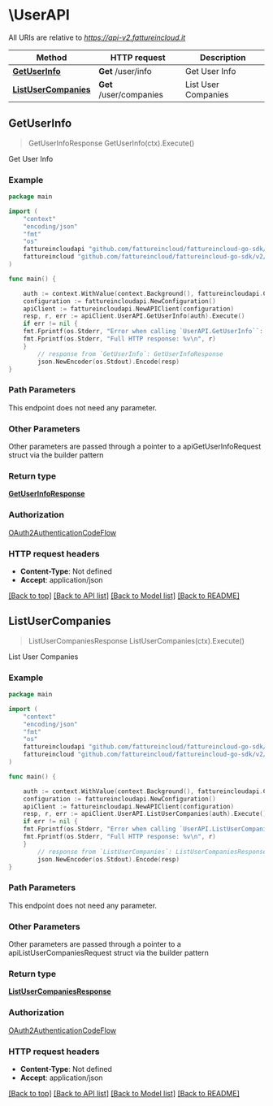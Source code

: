 # \UserAPI

All URIs are relative to *https://api-v2.fattureincloud.it*

Method | HTTP request | Description
------------- | ------------- | -------------
[**GetUserInfo**](UserAPI.md#GetUserInfo) | **Get** /user/info | Get User Info
[**ListUserCompanies**](UserAPI.md#ListUserCompanies) | **Get** /user/companies | List User Companies



## GetUserInfo

> GetUserInfoResponse GetUserInfo(ctx).Execute()

Get User Info



### Example

```go
package main

import (
	"context"
	"encoding/json"
	"fmt"
	"os"
	fattureincloudapi "github.com/fattureincloud/fattureincloud-go-sdk/v2/api"
	fattureincloud "github.com/fattureincloud/fattureincloud-go-sdk/v2/model"
)

func main() {

	auth := context.WithValue(context.Background(), fattureincloudapi.ContextAccessToken, "ACCESS_TOKEN")
	configuration := fattureincloudapi.NewConfiguration()
	apiClient := fattureincloudapi.NewAPIClient(configuration)
	resp, r, err := apiClient.UserAPI.GetUserInfo(auth).Execute()
	if err != nil {
	fmt.Fprintf(os.Stderr, "Error when calling `UserAPI.GetUserInfo``: %v\n", err)
	fmt.Fprintf(os.Stderr, "Full HTTP response: %v\n", r)
	}
		// response from `GetUserInfo`: GetUserInfoResponse
		json.NewEncoder(os.Stdout).Encode(resp)
}
```

### Path Parameters

This endpoint does not need any parameter.

### Other Parameters

Other parameters are passed through a pointer to a apiGetUserInfoRequest struct via the builder pattern


### Return type

[**GetUserInfoResponse**](GetUserInfoResponse.md)

### Authorization

[OAuth2AuthenticationCodeFlow](../README.md#OAuth2AuthenticationCodeFlow)

### HTTP request headers

- **Content-Type**: Not defined
- **Accept**: application/json

[[Back to top]](#) [[Back to API list]](../README.md#documentation-for-api-endpoints)
[[Back to Model list]](../README.md#documentation-for-models)
[[Back to README]](../README.md)


## ListUserCompanies

> ListUserCompaniesResponse ListUserCompanies(ctx).Execute()

List User Companies



### Example

```go
package main

import (
	"context"
	"encoding/json"
	"fmt"
	"os"
	fattureincloudapi "github.com/fattureincloud/fattureincloud-go-sdk/v2/api"
	fattureincloud "github.com/fattureincloud/fattureincloud-go-sdk/v2/model"
)

func main() {

	auth := context.WithValue(context.Background(), fattureincloudapi.ContextAccessToken, "ACCESS_TOKEN")
	configuration := fattureincloudapi.NewConfiguration()
	apiClient := fattureincloudapi.NewAPIClient(configuration)
	resp, r, err := apiClient.UserAPI.ListUserCompanies(auth).Execute()
	if err != nil {
	fmt.Fprintf(os.Stderr, "Error when calling `UserAPI.ListUserCompanies``: %v\n", err)
	fmt.Fprintf(os.Stderr, "Full HTTP response: %v\n", r)
	}
		// response from `ListUserCompanies`: ListUserCompaniesResponse
		json.NewEncoder(os.Stdout).Encode(resp)
}
```

### Path Parameters

This endpoint does not need any parameter.

### Other Parameters

Other parameters are passed through a pointer to a apiListUserCompaniesRequest struct via the builder pattern


### Return type

[**ListUserCompaniesResponse**](ListUserCompaniesResponse.md)

### Authorization

[OAuth2AuthenticationCodeFlow](../README.md#OAuth2AuthenticationCodeFlow)

### HTTP request headers

- **Content-Type**: Not defined
- **Accept**: application/json

[[Back to top]](#) [[Back to API list]](../README.md#documentation-for-api-endpoints)
[[Back to Model list]](../README.md#documentation-for-models)
[[Back to README]](../README.md)

